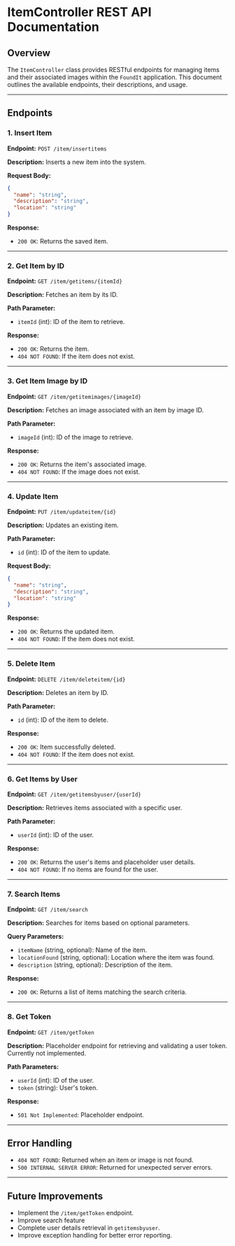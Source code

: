 # ItemController REST API Documentation

## Overview
The `ItemController` class provides RESTful endpoints for managing items and their associated images within the `FoundIt` application. This document outlines the available endpoints, their descriptions, and usage.

---

## Endpoints

### 1. Insert Item

**Endpoint:** `POST /item/insertitems`

**Description:**
Inserts a new item into the system.

**Request Body:**
```json
{
  "name": "string",
  "description": "string",
  "location": "string"
}
```

**Response:**
- `200 OK`: Returns the saved item.

---

### 2. Get Item by ID

**Endpoint:** `GET /item/getitems/{itemId}`

**Description:**
Fetches an item by its ID.

**Path Parameter:**
- `itemId` (int): ID of the item to retrieve.

**Response:**
- `200 OK`: Returns the item.
- `404 NOT FOUND`: If the item does not exist.

---

### 3. Get Item Image by ID

**Endpoint:** `GET /item/getitemimages/{imageId}`

**Description:**
Fetches an image associated with an item by image ID.

**Path Parameter:**
- `imageId` (int): ID of the image to retrieve.

**Response:**
- `200 OK`: Returns the item's associated image.
- `404 NOT FOUND`: If the image does not exist.

---

### 4. Update Item

**Endpoint:** `PUT /item/updateitem/{id}`

**Description:**
Updates an existing item.

**Path Parameter:**
- `id` (int): ID of the item to update.

**Request Body:**
```json
{
  "name": "string",
  "description": "string",
  "location": "string"
}
```

**Response:**
- `200 OK`: Returns the updated item.
- `404 NOT FOUND`: If the item does not exist.

---

### 5. Delete Item

**Endpoint:** `DELETE /item/deleteitem/{id}`

**Description:**
Deletes an item by ID.

**Path Parameter:**
- `id` (int): ID of the item to delete.

**Response:**
- `200 OK`: Item successfully deleted.
- `404 NOT FOUND`: If the item does not exist.

---

### 6. Get Items by User

**Endpoint:** `GET /item/getitemsbyuser/{userId}`

**Description:**
Retrieves items associated with a specific user.

**Path Parameter:**
- `userId` (int): ID of the user.

**Response:**
- `200 OK`: Returns the user's items and placeholder user details.
- `404 NOT FOUND`: If no items are found for the user.

---

### 7. Search Items

**Endpoint:** `GET /item/search`

**Description:**
Searches for items based on optional parameters.

**Query Parameters:**
- `itemName` (string, optional): Name of the item.
- `locationFound` (string, optional): Location where the item was found.
- `description` (string, optional): Description of the item.

**Response:**
- `200 OK`: Returns a list of items matching the search criteria.

---

### 8. Get Token

**Endpoint:** `GET /item/getToken`

**Description:**
Placeholder endpoint for retrieving and validating a user token. Currently not implemented.

**Path Parameters:**
- `userId` (int): ID of the user.
- `token` (string): User's token.

**Response:**
- `501 Not Implemented`: Placeholder endpoint.

---

## Error Handling
- `404 NOT FOUND`: Returned when an item or image is not found.
- `500 INTERNAL SERVER ERROR`: Returned for unexpected server errors.

---

## Future Improvements
- Implement the `/item/getToken` endpoint.
- Improve search feature
- Complete user details retrieval in `getitemsbyuser`.
- Improve exception handling for better error reporting.

